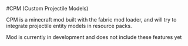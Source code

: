 #CPM (Custom Projectile Models)

CPM is a minecraft mod built with the fabric mod loader, and will try to integrate projectile entity models in resource packs. 

Mod is currently in development and does not include these features yet
